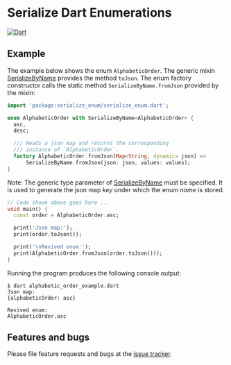 # Serialize Dart Enumerations
[![Dart](https://github.com/simphotonics/serialize_enum/actions/workflows/dart.yml/badge.svg)](https://github.com/simphotonics/serialize_enum/actions/workflows/dart.yml)


## Example

The example below shows the enum `AlphabeticOrder`. The generic mixin [SerializeByName][SerializeByName] provides the method `toJson`. The enum factory constructor
calls the static method `SerializeByName.fromJson` provided by the mixin:

```Dart
import 'package:serialize_enum/serialize_enum.dart';

enum AlphabeticOrder with SerializeByName<AlphabeticOrder> {
  asc,
  desc;

  /// Reads a json map and returns the corresponding
  /// instance of `AlphabeticOrder`.
  factory AlphabeticOrder.fromJson(Map<String, dynamic> json) =>
      SerializeByName.fromJson(json: json, values: values);
}
```

Note: The generic type parameter of [SerializeByName][SerializeByName]
must be specified. It is used to generate the json map
*key* under which the enum *name* is stored.

```Dart
// Code shown above goes here ...
void main() {
  const order = AlphabeticOrder.asc;

  print('Json map:');
  print(order.toJson());

  print('\nRevived enum:');
  print(AlphabeticOrder.fromJson(order.toJson()));
}
```
Running the program produces the following console output:
```Console
$ dart alphabetic_order_example.dart
Json map:
{alphabeticOrder: asc}

Revived enum:
AlphabeticOrder.asc
```

## Features and bugs

Please file feature requests and bugs at the [issue tracker][tracker].

[tracker]: https://github.com/simphotonics/serialize_enum/issues

[jsonEncode]: https://api.dart.dev/dart-convert/jsonEncode.html

[jsonDecode]: https://api.dart.dev/dart-convert/jsonDecode.html

[json_serializable]: https://pub.dev/packages/json_serializable

[serialize_enum]: https://pub.dev/packages/serialize_enum

[SerializableByIndex]: https://pub.dev/documentation/serialize_enum/latest/serialize_enum/SerializableByIndex-class.html

[SerializableByName]: https://pub.dev/documentation/serialize_enum/latest/serialize_enum/SerializableByName-class.html

[SerializeByIndex]: https://pub.dev/documentation/serialize_enum/latest/serialize_enum/SerializeByIndex-mixin.html

[SerializeByName]: https://pub.dev/documentation/serialize_enum/latest/serialize_enum/SerializeByName-mixin.html